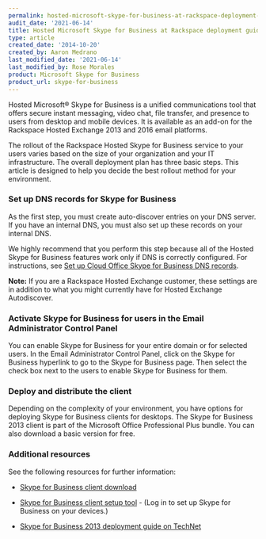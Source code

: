 ```yaml
---
permalink: hosted-microsoft-skype-for-business-at-rackspace-deployment-guide
audit_date: '2021-06-14'
title: Hosted Microsoft Skype for Business at Rackspace deployment guide
type: article
created_date: '2014-10-20'
created_by: Aaron Medrano
last_modified_date: '2021-06-14'
last_modified_by: Rose Morales
product: Microsoft Skype for Business
product_url: skype-for-business
---
```


Hosted Microsoft&reg; Skype for Business is a unified communications tool that
offers secure instant messaging, video chat, file transfer, and presence to
users from desktop and mobile devices. It is available as an add-on for the
Rackspace Hosted Exchange 2013 and 2016 email platforms.

The rollout of the Rackspace Hosted Skype for Business service to your users
varies based on the size of your organization and your IT infrastructure. The
overall deployment plan has three basic steps. This article is designed to help
you decide the best rollout method for your environment.

### Set up DNS records for Skype for Business

As the first step, you must create auto-discover entries on your DNS server. If
you have an internal DNS, you must also set up these records on your internal
DNS.

We highly recommend that you perform this step because all of the Hosted
Skype for Business features work only if DNS is correctly configured. For
instructions, see [Set up Cloud Office Skype for Business DNS records](/support/how-to/set-up-dns-records-for-cloud-office-skype-for-business/).

**Note:** If you are a Rackspace Hosted Exchange customer, these settings are in
addition to what you might currently have for Hosted Exchange Autodiscover.

### Activate Skype for Business for users in the Email Administrator Control Panel

You can enable Skype for Business for your entire domain or for selected users.
In the Email Administrator Control Panel, click on the Skype for Business
hyperlink to go to the Skype for Business page. Then select the check box next
to the users to enable Skype for Business for them.

### Deploy and distribute the client

Depending on the complexity of your environment, you have options for deploying
Skype for Business clients for desktops. The Skype for Business 2013 client is
part of the Microsoft Office Professional Plus bundle. You can also download a
basic version for free.

### Additional resources

See the following resources for further information:

- [Skype for Business client download](/support/how-to/download-a-skype-for-business-client)

- [Skype for Business client setup tool](https://emailhelp.rackspace.com/) - (Log in
    to set up Skype for Business on your devices.)

- [Skype for Business 2013 deployment guide on TechNet](https://technet.microsoft.com/en-us/library/jj204827.aspx)
